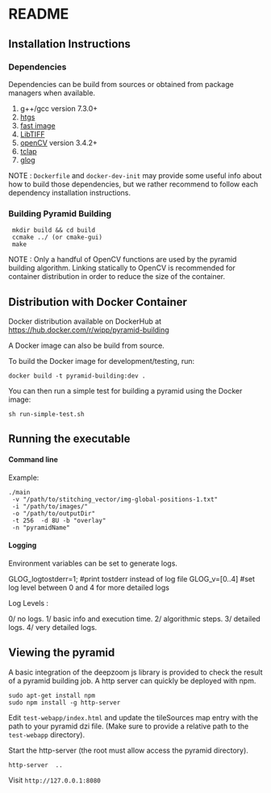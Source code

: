 # README

## Installation Instructions

### Dependencies

Dependencies can be build from sources or obtained from package managers when available.

1. g++/gcc version  7.3.0+
2. [htgs](https://github.com/usnistgov/htgs)
3. [fast image](https://github.com/usnistgov/FastImage)
4. [LibTIFF](http://www.simplesystems.org/libtiff/)
5. [openCV](https://opencv.org/releases.html) version 3.4.2+
6. [tclap](http://tclap.sourceforge.net/)
7. [glog](https://github.com/google/glog)

NOTE : ```Dockerfile``` and ```docker-dev-init``` may provide some useful info about how to build those dependencies, 
 but we rather recommend to follow each dependency installation instructions.

### Building Pyramid Building

     mkdir build && cd build
     ccmake ../ (or cmake-gui)
     make

NOTE : Only a handful of OpenCV functions are used by the pyramid building algorithm.
Linking statically to OpenCV is recommended for container distribution in order to reduce the size of the container.


## Distribution with Docker Container

Docker distribution available on DockerHub at https://hub.docker.com/r/wipp/pyramid-building

A Docker image can also be build from source.

To build the Docker image for development/testing, run:
```
docker build -t pyramid-building:dev .
```
You can then run a simple test for building a pyramid using the Docker image:
```
sh run-simple-test.sh
```


## Running the executable

#### Command line

Example:

    ./main
     -v "/path/to/stitching_vector/img-global-positions-1.txt" 
     -i "/path/to/images/"
     -o "/path/to/outputDir"
     -t 256  -d 8U -b "overlay"
     -n "pyramidName"
    
    
#### Logging

Environment variables can be set to generate logs.

GLOG_logtostderr=1; #print tostderr instead of log file
GLOG_v=[0..4] #set log level between 0 and 4 for more detailed logs

Log Levels :

0/ no logs.
1/ basic info and execution time.
2/ algorithmic steps.
3/ detailed logs.
4/ very detailed logs.


## Viewing the pyramid

A basic integration of the deepzoom js library is provided to check the result of a pyramid building job.
A http server can quickly be deployed with npm.

    sudo apt-get install npm
    sudo npm install -g http-server

Edit ```test-webapp/index.html``` and update the tileSources map entry with the path to your pyramid dzi file.
(Make sure to provide a relative path to the ```test-webapp``` directory).

Start the http-server (the root must allow access the pyramid directory).

    http-server  ..
    
Visit ```http://127.0.0.1:8080```

    


    